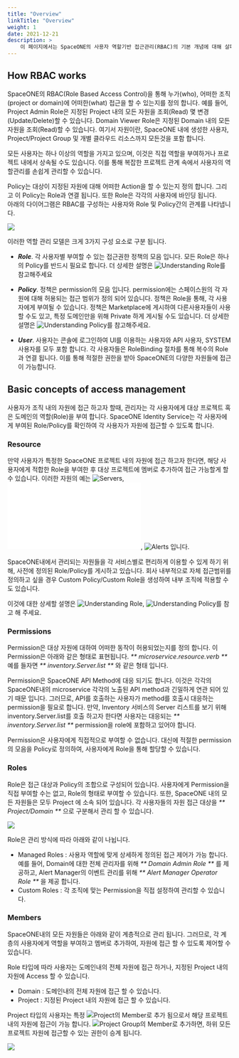 ```yaml
---
title: "Overview"
linkTitle: "Overview"
weight: 1
date: 2021-12-21
description: >
    이 페이지에서는 SpaceONE의 사용자 역할기반 접근관리(RBAC)의 기본 개념에 대해 살펴봅니다. 
---
```


## How RBAC works

SpaceONE의 RBAC(Role Based Access Control)을 통해 누가(who), 어떠한 조직(project or domain)에 어떠한(what) 접근을 할 수 있는지를 정의 합니다. 
예를 들어, Project Admin Role은 지정된 Project 내의 모든 자원을 조회(Read) 몇 변경(Update/Delete)할 수 있습니다. Domain Viewer Role은 지정된 Domain 내의 모든 자원을 조회(Read)할 수 있습니다. 
여기서 자원이란, SpaceONE 내에 생성한 사용자, Project/Project Group 및 개별 클라우드 리소스까지 모든것을 포함 합니다.  

모든 사용자는 하나 이상의 역할을 가지고 있으며, 이것은 직접 역할을 부여하거나 프로젝트 내에서 상속될 수도 있습니다. 
이를 통해 복잡한 프로젝트 관계 속에서 사용자의 역할관리를 손쉽게 관리할 수 있습니다.

Policy는 대상이 지정된 자원에 대해 어떠한 Action을 할 수 있는지 정의 합니다. 그리고 이 Policy는 Role과 연결 됩니다. 
또한 Role은 각각의 사용자에 바인딩 됩니다.  
아래의 다이어그램은 RBAC를 구성하는 사용자와 Role 및 Policy간의 관계를 나타냅니다.

![](/docs/concepts/rbac/rbac_img/rbac_concept_img01.png)

이러한 역할 관리 모델은 크게 3가지 구성 요소로 구분 됩니다.

- _**Role**_. 각 사용자별 부여할 수 있는 접근권한 정책의 모음 입니다. 모든 Role은 하나의 Policy를 반드시 필요로 합니다.
  더 상세한 설명은 ![Understanding Role](/docs/concepts/rbac/understanding-role/)를 참고해주세요

- _**Policy**_. 정책은 permission의 모음 입니다. permission에는 스페이스원의 각 자원에 대해 허용되는 접근 범위가 정의 되어 있습니다. 
  정책은 Role을 통해, 각 사용자에게 부여될 수 있습니다. 정책은 Marketplace에 게시하여 다른사용자들이 사용할 수도 있고, 특정 도메인만을 위해 Private 하게 게시될 수도 있습니다.
  더 상세한 설명은 ![Understanding Policy](/docs/concepts/rbac/understanding-policy/)를 참고해주세요.

- _**User**_. 사용자는 콘솔에 로그인하여 UI를 이용하는 사용자와 API 사용자, SYSTEM 사용자를 모두 포함 합니다. 
  각 사용자들은 RoleBinding 절차를 통해 복수의 Role과 연결 됩니다. 이를 통해 적절한 권한을 받아 SpaceONE의 다양한 자원들에 접근이 가능합니다.


  
## Basic concepts of access management 

사용자가 조직 내의 자원에 접근 하고자 할때, 관리자는 각 사용자에게 대상 프로젝트 혹은 도메인의 역할(Role)을 부여 합니다. 
SpaceONE Identity Service는 각 사용자에게 부여된 Role/Policy를 확인하여 각 사용자가 자원에 접근할 수 있도록 합니다.

### Resource

만약 사용자가 특정한 SpaceONE 프로젝트 내의 자원에 접근 하고자 한다면, 해당 사용자에게 적합한 Role을 부여한 후 대상 프로젝트에 멤버로 추가하여 접근 가능할게 할 수 있습니다. 
이러한 자원의 예는 ![Servers](/docs/guides/user_guide/invetory/server/), ![Projects](/docs/guides/user_guide/project/project_management.md), ![Alerts](/docs/guides/user_guide/monitoring/alert_manager/alert/) 입니다. 

SpaceONE내에서 관리되는 자원들을 각 서비스별로 편리하게 이용할 수 있게 하기 위해, 사전에 정의된 Role/Policy를 게시하고 있습니다. 
회사 내부적으로 자체 접근범위를 정의하고 싶을 경우 Custom Policy/Custom Role을 생성하여 내부 조직에 적용할 수도 있습니다.

이것에 대한 상세할 설명은 ![Understanding Role](/docs/concepts/rbac/understanding-role/), ![Understanding Policy](/docs/concepts/rbac/understanding-policy/)를 참고 해 주세요. 


### Permissions

Permission은 대상 자원에 대하여 어떠한 동작이 허용되었는지를 정의 합니다. 이 Permission은 아래와 같은 형태로 표현됩니다. 
_** microservice.resource.verb **_ 예를 들자면 _** inventory.Server.list **_ 와 같은 형태 입니다. 

Permission은 SpaceONE API Method에 대응 되기도 합니다. 이것은 각각의 SpaceONE내의 microservice 각각의 노출된 API method과 긴밀하게 연관 되어 있기 때문 입니다. 
그러므로, API를 호출하는 사용자가 method를 호출시 대응하는 permission을 필요로 합니다. 만약, Inventory 서비스의 Server 리스트를 보기 위해 inventory.Server.list를 호출 하고자 한다면
사용자는 대응되는 _** inventory.Server.list **_ permission을 role에 포함하고 있어야 합니다. 

Permission은 사용자에게 직접적으로 부여할 수 없습니다. 대신에 적절한 permission의 모음을 Policy로 정의하여, 사용자에게 Role을 통해 할당할 수 있습니다. 


### Roles

Role은 접근 대상과 Policy의 조합으로 구성되어 있습니다. 사용자에게 Permission을 직접 부여할 수는 없고, Role의 형태로 부여할 수 있습니다.
또한, SpaceONE 내의 모든 자원들은 모두 Project 에 소속 되어 있습니다. 각 사용자들의 자원 접근 대상을 _** Project/Domain **_ 으로 구분해서 관리 할 수 있습니다.

![](/docs/concepts/rbac/rbac_img/rbac_concept_img02.png)

Role은 관리 방식에 따라 아래와 같이 나뉩니다. 

- Managed Roles : 사용자 역할에 맞게 상세하게 정의된 접근 제어가 가능 합니다. 예를 들어, Domain에 대한 전체 관리자를 위해 _** Domain Admin Role **_ 를 제공하고, Alert Manager의 이벤트 관리를 위해 _** Alert Manager Operator Role **_ 을 제공 합니다. 
- Custom Roles : 각 조직에 맞는 Permission을 직접 설정하여 관리할 수 있습니다.  

### Members

SpaceONE내의 모든 자원들은 아래와 같이 계층적으로 관리 됩니다. 
그러므로, 각 계층의 사용자에게 역할을 부여하고 멤버로 추가하여, 자원에 접근 할 수 있도록 제어할 수 있습니다.

Role 타입에 따라 사용자는 도메인내의 전체 자원에 접근 하거나, 지정된 Project 내의 자원에 Access 할 수 있습니다. 

- Domain : 도메인내의 전체 자원에 접근 할 수 있습니다. 
- Project : 지정된 Project 내의 자원에 접근 할 수 있습니다. 

Project 타입의 사용자는 특정 ![Project의 Member로 추가](/docs/guides/user_guide/project/project_management/) 됨으로서 해당 프로젝트 내의 자원에 접근이 가능 합니다.
![Project Group의 Member로 추가](/docs/guides/user_guide/project/project_group_management/)하면, 하위 모든 프로젝트 자원에 접근할 수 있는 권한이 승계 됩니다. 

![](/docs/concepts/rbac/rbac_img/rbac_concept_img03.png)






